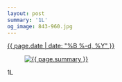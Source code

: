 ```yaml
---
layout: post
summary: '1L'
og_image: 843-960.jpg
---
```


<p>
 <time>
  <a href="/843">
   {{ page.date | date: "%B %-d, %Y" }}
  </a>
 </time>
 <a href="/843">
  <figure data-taken="6/2/2019">
   <img alt="{{ page.summary }}" sizes="(min-width: 700px) 50vw, calc(100vw - 2rem)" src="{{ site.assets_url }}/843-480.jpg" srcset="{{ site.assets_url }}/843-240.jpg 240w, {{ site.assets_url }}/843-480.jpg 480w, {{ site.assets_url }}/843-720.jpg 720w, {{ site.assets_url }}/843-960.jpg 960w"/>
  </figure>
 </a>
 <span>
  1L
 </span>
</p>
